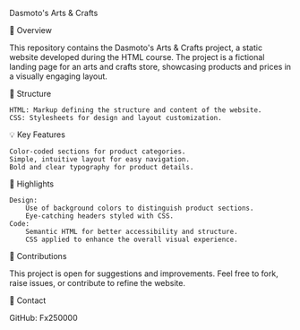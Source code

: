 Dasmoto's Arts & Crafts

📝 Overview

This repository contains the Dasmoto's Arts & Crafts project, a static website developed during the HTML course. The project is a fictional landing page for an arts and crafts store, showcasing products and prices in a visually engaging layout.

📂 Structure

    HTML: Markup defining the structure and content of the website.
    CSS: Stylesheets for design and layout customization.

💡 Key Features

    Color-coded sections for product categories.
    Simple, intuitive layout for easy navigation.
    Bold and clear typography for product details.

🚀 Highlights

    Design:
        Use of background colors to distinguish product sections.
        Eye-catching headers styled with CSS.
    Code:
        Semantic HTML for better accessibility and structure.
        CSS applied to enhance the overall visual experience.

🤝 Contributions

This project is open for suggestions and improvements. Feel free to fork, raise issues, or contribute to refine the website.

🔗 Contact

GitHub: Fx250000